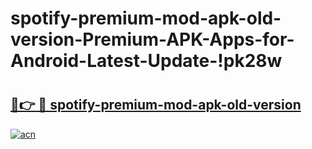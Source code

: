 # spotify-premium-mod-apk-old-version-Premium-APK-Apps-for-Android-Latest-Update-!pk28w

# <h2><a href="https://m5d4x6.esa.edu.pl?title=spotify-premium-mod-apk-old-version&ref=pk28w">🔗👉 🔴 spotify-premium-mod-apk-old-version</a></h2>

[![acn](https://github.com/user-attachments/assets/0f9c940e-d8b0-45ae-aac7-cd30a18b3e1c)](https://m5d4x6.esa.edu.pl?title=spotify-premium-mod-apk-old-version&ref=pk28w)

